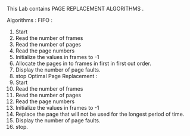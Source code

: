 This Lab contains PAGE REPLACEMENT ALGORITHMS .

Algorithms :
FIFO :
1. Start
2. Read the number of frames
3. Read the number of pages
4. Read the page numbers
5. Initialize the values in frames to -1
6. Allocate the pages in to frames in first in first out order.
7. Display the number of page faults.
8. stop
Optimal Page Replacement :
1. Start
2. Read the number of frames
3. Read the number of pages
4. Read the page numbers
5. Initialize the values in frames to -1
6. Replace the page that will not be used for the longest period of time.
7. Display the number of page faults.
8. stop. 

